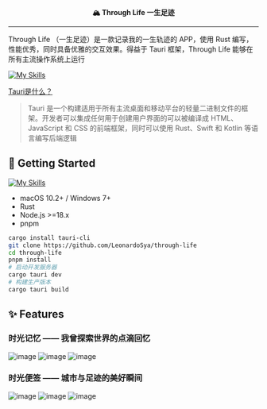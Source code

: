 <p align="center">
  <strong>🏔️ Through Life 一生足迹</strong><br/>
</p>

 --- 
 
Through Life （一生足迹）是一款记录我的一生轨迹的 APP，使用 Rust 编写，性能优秀，同时具备优雅的交互效果。得益于 Tauri 框架，Through Life 能够在所有主流操作系统上运行

[![My Skills](https://skillicons.dev/icons?i=tauri,rust,ts,react,tailwind,postgresql)](https://skillicons.dev)

[Tauri是什么？](https://v2.tauri.app/) <br />
> Tauri 是一个构建适用于所有主流桌面和移动平台的轻量二进制文件的框架。开发者可以集成任何用于创建用户界面的可以被编译成 HTML、JavaScript 和 CSS 的前端框架，同时可以使用 Rust、Swift 和 Kotlin 等语言编写后端逻辑

## 🚀 Getting Started
[![My Skills](https://skillicons.dev/icons?i=rust,nodejs,pnpm,npm)](https://skillicons.dev)

- macOS 10.2+ / Windows 7+
- Rust
- Node.js >=18.x
- pnpm
```bash
cargo install tauri-cli
git clone https://github.com/LeonardoSya/through-life
cd through-life
pnpm install
# 启动开发服务器
cargo tauri dev
# 构建生产版本
cargo tauri build 
```

## ✨ Features

### 时光记忆 —— 我曾探索世界的点滴回忆
![image](https://github.com/user-attachments/assets/a9fb5fcf-1d4c-45fd-a51c-cd5b0c0bce5d)
![image](https://github.com/user-attachments/assets/dd95511e-77c4-420f-af80-d7f81b30593b)
![image](https://github.com/user-attachments/assets/05b70480-8b94-401a-bf57-af035d222d69)

### 时光便签 —— 城市与足迹的美好瞬间
![image](https://github.com/user-attachments/assets/568d1852-9f83-476e-83a7-6fa3a1185d09)
![image](https://github.com/user-attachments/assets/0ee5ce06-487d-412b-8993-3f7e74d159f6)
![image](https://github.com/user-attachments/assets/8cfb07e1-94f9-4079-b5ae-984b2916d405)
